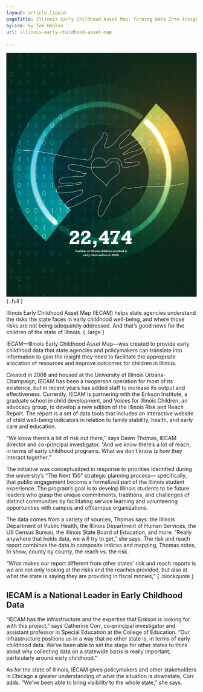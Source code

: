 ```yaml
---
layout: article.liquid
pageTitle: Illinois Early Childhood Asset Map: Turning Data Into Insight
byline: by Tom Hanlon
url: illinois-early-childhood-asset-map

---
```

![Teacher teaching students in a classroom with a blackboard and pictures behind her](/img/illinois-early-childhood.png) { .full }

Illinois Early Childhood Asset Map (IECAM) helps state agencies understand the risks the state faces in early childhood well-being, and where those risks are not being adequately addressed. And that’s good news for the children of the state of Illinois. { .large }

IECAM—Illinois Early Childhood Asset Map—was created to provide early childhood data that state agencies and policymakers can translate into information to gain the insight they need to facilitate the appropriate allocation of resources and improve outcomes for children in Illinois.

Created in 2006 and housed at the University of Illinois Urbana- Champaign, IECAM has been a twoperson operation for most of its existence, but in recent years has added staff to increase its output and effectiveness. Currently, IECAM is partnering with the Erikson Institute, a graduate school in child development, and Voices for Illinois Children, an advocacy group, to develop a new edition of the Illinois Risk and Reach Report. The report is a set of data tools that includes an interactive website of child well-being indicators in relation to family stability, health, and early care and education.

“We know there’s a lot of risk out there,” says Dawn Thomas, IECAM director and co-principal investigator. “And we know there’s a lot of reach, in terms of early childhood programs. What we don’t know is how they interact together.”

The initiative was conceptualized in response to priorities identified during the university’s “The Next 150” strategic planning process— specifically, that public engagement become a formalized part of the Illinois student experience. The program’s goal is to develop Illinois students to be future leaders who grasp the unique commitments, traditions, and challenges of distinct communities by facilitating service learning and volunteering opportunities with campus and offcampus organizations.

The data comes from a variety of sources, Thomas says: the Illinois Department of Public Health, the Illinois Department of Human Services, the US Census Bureau, the Illinois State Board of Education, and more. “Really anywhere that holds data, we will try to get,” she says. The risk and reach report combines the data in composite indices and mapping, Thomas notes, to show, county by county, the reach vs. the risk.

“What makes our report different from other states’ risk and reach reports is we are not only looking at the risks and the reaches provided, but also at what the state is saying they are providing in fiscal monies,” { .blockquote }

<h2>IECAM is a National Leader in Early Childhood Data</h2>

“IECAM has the infrastructure and the expertise that Erikson is looking for with this project,” says Catherine Corr, co-principal investigator and assistant professor in Special Education at the College of Education. “Our infrastructure positions us in a way that no other state is, in terms of early childhood data. We’ve been able to set the stage for other states to think about why collecting data on a statewide basis is really important, particularly around early childhood.”

As for the state of Illinois, IECAM gives policymakers and other stakeholders in Chicago a greater understanding of what the situation is downstate, Corr adds. “We’ve been able to bring visibility to the whole state,” she says.


